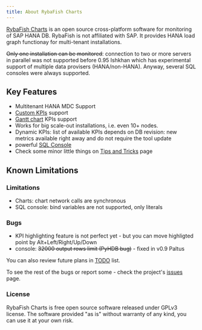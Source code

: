 ```yaml
---
title: About RybaFish Charts
---
```


[RybaFish Charts](/) is an open source cross-platform software for monitoring of SAP HANA DB. RybaFish is not affiliated with SAP. It provides HANA load graph functionay for multi-tenant installations.

~~Only one installation can be monitored~~: connection to two or more servers in parallel was not supported before 0.95 Ishkhan which has experimental support of multiple data provisers (HANA/non-HANA). Anyway, several SQL consoles were always supported.

## Key Features
* Multitenant HANA MDC Support
* [Custom KPIs](/customKPI) support
* [Gantt chart](/customKPIgantt) KPIs support
* Works for big scale-out installations, i.e. even 10+ nodes.
* Dynamic KPIs: list of available KPIs depends on DB revision: new metrics available right away and do not require the tool update
* powerful [SQL Console](/sqlconsole)
* Check some minor little things on [Tips and Tricks](/tips) page

## Known Limitations
### Limitations
* Charts: chart network calls are synchronous
* SQL console: bind variables are not supported, only literals

### Bugs
* KPI highlighting feature is not perfect yet - but you can move highligted point by Alt+Left/Right/Up/Down
* console: ~~32000 output rows limit (PyHDB bug)~~ - fixed in v0.9 Paltus

You can also review future plans in [TODO](/todo) list.

To see the rest of the bugs or report some - check the project's [issues](https://github.com/rybafish/rybafish/issues) page.

### License
RybaFish Charts is free open source software released under GPLv3 license. The software provided "as is" without warranty of any kind, you can use it at your own risk.
